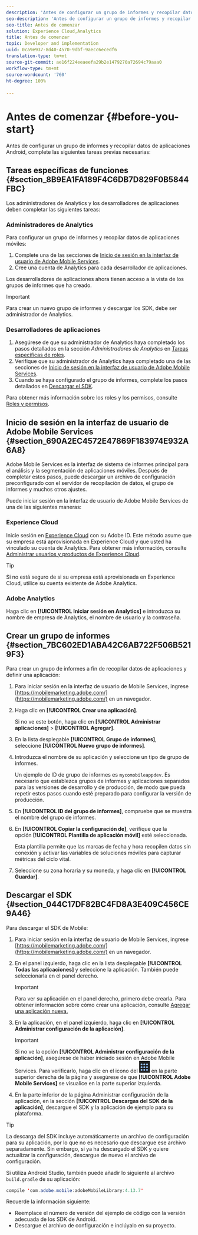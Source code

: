 ```yaml
---
description: 'Antes de configurar un grupo de informes y recopilar datos de aplicaciones Android, complete las siguientes tareas previas necesarias '
seo-description: 'Antes de configurar un grupo de informes y recopilar datos de aplicaciones Android, complete las siguientes tareas previas necesarias '
seo-title: Antes de comenzar
solution: Experience Cloud,Analytics
title: Antes de comenzar
topic: Developer and implementation
uuid: 0ca9e937-8d40-4570-9dbf-9aecc6ecedf6
translation-type: tm+mt
source-git-commit: ae16f224eeaeefa29b2e1479270a72694c79aaa0
workflow-type: tm+mt
source-wordcount: '760'
ht-degree: 100%

---
```



# Antes de comenzar {#before-you-start}

Antes de configurar un grupo de informes y recopilar datos de aplicaciones Android, complete las siguientes tareas previas necesarias:

## Tareas específicas de funciones {#section_8B9EA1FA189F4C6DB7D829F0B5844FBC}

Los administradores de Analytics y los desarrolladores de aplicaciones deben completar las siguientes tareas:

### Administradores de Analytics

Para configurar un grupo de informes y recopilar datos de aplicaciones móviles:

1. Complete una de las secciones de [Inicio de sesión en la interfaz de usuario de Adobe Mobile Services](../getting-started/requirements.md#section_690A2EC4572E47869F183974E932A6A8).
1. Cree una cuenta de Analytics para cada desarrollador de aplicaciones.

Los desarrolladores de aplicaciones ahora tienen acceso a la vista de los grupos de informes que ha creado.

>[!IMPORTANT]
>
>Para crear un nuevo grupo de informes y descargar los SDK, debe ser administrador de Analytics.

### Desarrolladores de aplicaciones

1. Asegúrese de que su administrador de Analytics haya completado los pasos detallados en la sección *Administradores de Analytics* en [Tareas específicas de roles](../getting-started/requirements.md#section_8B9EA1FA189F4C6DB7D829F0B5844FBC).
1. Verifique que su administrador de Analytics haya completado una de las secciones de [Inicio de sesión en la interfaz de usuario de Adobe Mobile Services](../getting-started/requirements.md#section_690A2EC4572E47869F183974E932A6A8).
1. Cuando se haya configurado el grupo de informes, complete los pasos detallados en [Descargar el SDK](../getting-started/requirements.md#section_044C17DF82BC4FD8A3E409C456CE9A46).

Para obtener más información sobre los roles y los permisos, consulte [Roles y permisos](/help/using/gs/c-mob-roles-and-permissions.md).

## Inicio de sesión en la interfaz de usuario de Adobe Mobile Services   {#section_690A2EC4572E47869F183974E932A6A8}

Adobe Mobile Services es la interfaz de sistema de informes principal para el análisis y la segmentación de aplicaciones móviles. Después de completar estos pasos, puede descargar un archivo de configuración preconfigurado con el servidor de recopilación de datos, el grupo de informes y muchos otros ajustes.

Puede iniciar sesión en la interfaz de usuario de Adobe Mobile Services de una de las siguientes maneras:

### Experience Cloud

Inicie sesión en [Experience Cloud](https://experiencecloud.adobe.com) con su Adobe ID. Este método asume que su empresa está aprovisionada en Experience Cloud y que usted ha vinculado su cuenta de Analytics. Para obtener más información, consulte [Administrar usuarios y productos de Experience Cloud](https://docs.adobe.com/content/help/es-ES/core-services/interface/manage-users-and-products/admin-getting-started.html).

>[!TIP]
>
>Si no está seguro de si su empresa está aprovisionada en Experience Cloud, utilice su cuenta existente de Adobe Analytics.

### Adobe Analytics

Haga clic en **[!UICONTROL Iniciar sesión en Analytics]** e introduzca su nombre de empresa de Analytics, el nombre de usuario y la contraseña.

## Crear un grupo de informes {#section_7BC602ED1ABA42C6AB722F506B5219F3}

Para crear un grupo de informes a fin de recopilar datos de aplicaciones y definir una aplicación:

1. Para iniciar sesión en la interfaz de usuario de Mobile Services, ingrese [https://mobilemarketing.adobe.com/](https://mobilemarketing.adobe.com/) en un navegador.
1. Haga clic en **[!UICONTROL Crear una aplicación]**.

   Si no ve este botón, haga clic en **[!UICONTROL Administrar aplicaciones]** > **[!UICONTROL Agregar]**.

1. En la lista desplegable **[!UICONTROL Grupo de informes]**, seleccione **[!UICONTROL Nuevo grupo de informes]**.

1. Introduzca el nombre de su aplicación y seleccione un tipo de grupo de informes.

   Un ejemplo de ID de grupo de informes es `mycomobileappdev`. Es necesario que establezca grupos de informes y aplicaciones separados para las versiones de desarrollo y de producción, de modo que pueda repetir estos pasos cuando esté preparado para configurar la versión de producción.
1. En **[!UICONTROL ID del grupo de informes]**, compruebe que se muestra el nombre del grupo de informes.
1. En **[!UICONTROL Copiar la configuración de]**, verifique que la opción **[!UICONTROL Plantilla de aplicación móvil]** esté seleccionada.

   Esta plantilla permite que las marcas de fecha y hora recopilen datos sin conexión y activar las variables de soluciones móviles para capturar métricas del ciclo vital.

1. Seleccione su zona horaria y su moneda, y haga clic en **[!UICONTROL Guardar]**.

## Descargar el SDK {#section_044C17DF82BC4FD8A3E409C456CE9A46}

Para descargar el SDK de Mobile:

1. Para iniciar sesión en la interfaz de usuario de Mobile Services, ingrese [https://mobilemarketing.adobe.com/](https://mobilemarketing.adobe.com/) en un navegador.
1. En el panel izquierdo, haga clic en la lista desplegable **[!UICONTROL Todas las aplicaciones]** y seleccione la aplicación.
También puede seleccionarla en el panel derecho.

   >[!IMPORTANT]
   >
   >Para ver su aplicación en el panel derecho, primero debe crearla. Para obtener información sobre cómo crear una aplicación, consulte [Agregar una aplicación nueva.](https://docs.adobe.com/content/help/es-ES/mobile-services/using/manage-apps-ug/t-new-app.html)

1. En la aplicación, en el panel izquierdo, haga clic en **[!UICONTROL Administrar configuración de la aplicación]**.

   >[!IMPORTANT]
   >
   >Si no ve la opción **[!UICONTROL Administrar configuración de la aplicación]**, asegúrese de haber iniciado sesión en Adobe Mobile Services. Para verificarlo, haga clic en el icono del ![conmutador de soluciones](assets/solution-switcher.png) en la parte superior derecha de la página y asegúrese de que **[!UICONTROL Adobe Mobile Services]** se visualice en la parte superior izquierda.

1. En la parte inferior de la página Administrar configuración de la aplicación, en la sección **[!UICONTROL Descargas del SDK de la aplicación]**, descargue el SDK y la aplicación de ejemplo para su plataforma.

>[!TIP]
>
>La descarga del SDK incluye automáticamente un archivo de configuración para su aplicación, por lo que no es necesario que descargue ese archivo separadamente. Sin embargo, si ya ha descargado el SDK y quiere actualizar la configuración, descargue de nuevo el archivo de configuración.

Si utiliza Android Studio, también puede añadir lo siguiente al archivo `build.gradle` de su aplicación:

```java
compile 'com.adobe.mobile:adobeMobileLibrary:4.13.7'
```

Recuerde la información siguiente:

* Reemplace el número de versión del ejemplo de código con la versión adecuada de los SDK de Android.
* Descargue el archivo de configuración e inclúyalo en su proyecto.